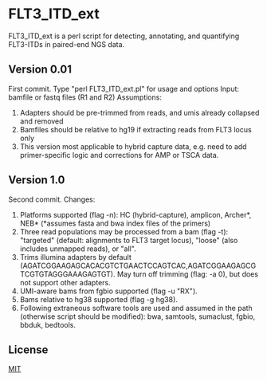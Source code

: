 # FLT3_ITD_ext
FLT3_ITD_ext is a perl script for detecting, annotating, and quantifying FLT3-ITDs in paired-end NGS data.

## Version 0.01
First commit.
Type "perl FLT3_ITD_ext.pl" for usage and options 
Input: bamfile or fastq files (R1 and R2)
Assumptions:
1. Adapters should be pre-trimmed from reads, and umis already collapsed and removed
2. Bamfiles should be relative to hg19 if extracting reads from FLT3 locus only
3. This version most applicable to hybrid capture data, e.g. need to add primer-specific logic and corrections for AMP or TSCA data.

## Version 1.0
Second commit.
Changes:
1. Platforms supported (flag -n): HC (hybrid-capture), amplicon, Archer*, NEB* (*assumes fasta and bwa index files of the primers) 
2. Three read populations may be processed from a bam (flag -t): "targeted" (default: alignments to FLT3 target locus), "loose" (also includes unmapped reads), or "all". 
3. Trims illumina adapters by default (AGATCGGAAGAGCACACGTCTGAACTCCAGTCAC,AGATCGGAAGAGCGTCGTGTAGGGAAAGAGTGT). May turn off trimming (flag: -a 0), but does not support other adapters.
4. UMI-aware bams from fgbio supported (flag -u "RX").
5. Bams relative to hg38 supported (flag -g hg38).
6. Following extraneous software tools are used and assumed in the path (otherwise script should be modified): bwa, samtools, sumaclust, fgbio, bbduk, bedtools.

## License
[MIT](https://choosealicense.com/licenses/mit/)
